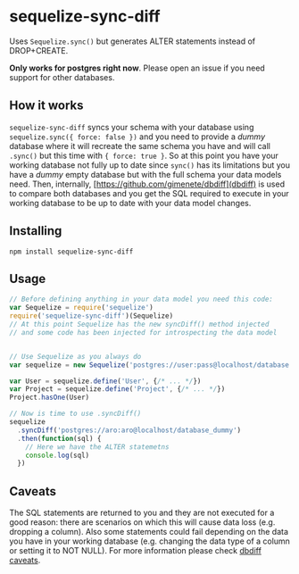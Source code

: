 # sequelize-sync-diff

Uses `Sequelize.sync()` but generates ALTER statements instead of DROP+CREATE.

**Only works for postgres right now**. Please open an issue if you need support for other databases.

## How it works

`sequelize-sync-diff` syncs your schema with your database using `sequelize.sync({ force: false })` and you need to provide a _dummy_ database where it will recreate the same schema you have and will call `.sync()` but this time with `{ force: true }`. So at this point you have your working database not fully up to date since `sync()` has its limitations but you have a _dummy_ empty database but with the full schema your data models need. Then, internally, [https://github.com/gimenete/dbdiff](dbdiff) is used to compare both databases and you get the SQL required to execute in your working database to be up to date with your data model changes.

## Installing

```
npm install sequelize-sync-diff
```

## Usage

```javascript
// Before defining anything in your data model you need this code:
var Sequelize = require('sequelize')
require('sequelize-sync-diff')(Sequelize)
// At this point Sequelize has the new syncDiff() method injected
// and some code has been injected for introspecting the data model


// Use Sequelize as you always do
var sequelize = new Sequelize('postgres://user:pass@localhost/database', {})

var User = sequelize.define('User', {/* ... */})
var Project = sequelize.define('Project', {/* ... */})
Project.hasOne(User)

// Now is time to use .syncDiff()
sequelize
  .syncDiff('postgres://aro:aro@localhost/database_dummy')
  .then(function(sql) {
    // Here we have the ALTER statemetns
    console.log(sql)
  })
```

## Caveats

The SQL statements are returned to you and they are not executed for a good reason: there are scenarios on which this will cause data loss (e.g. dropping a column). Also some statements could fail depending on the data you have in your working database (e.g. changing the data type of a column or setting it to NOT NULL). For more information please check [dbdiff caveats](https://github.com/gimenete/dbdiff#caveats).
